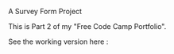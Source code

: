 A Survey Form Project

This is Part 2 of my "Free Code Camp Portfolio".

See the working version here :
